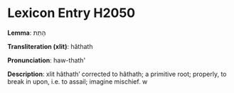 # Lexicon Entry H2050

**Lemma**: הָתַת

**Transliteration (xlit)**: hâthath

**Pronunciation**: haw-thath'

**Description**:
xlit hâthathʼ corrected to hâthath; a primitive root; properly, to break in upon, i.e. to assail; imagine mischief. w
